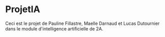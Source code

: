 # ProjetIA
Ceci est le projet de Pauline Fillastre, Maelle Darnaud et Lucas Dutournier dans le module d'intelligence artificielle de 2A.

